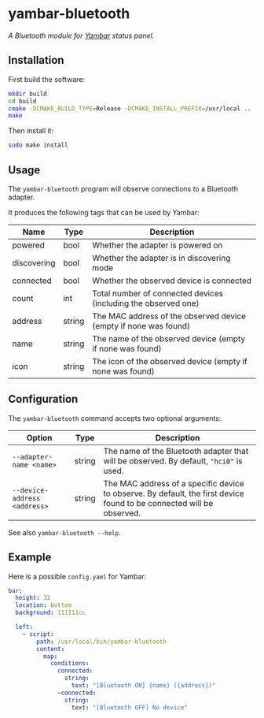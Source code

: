 # yambar-bluetooth

*A Bluetooth module for [Yambar](https://codeberg.org/dnkl/yambar) status panel.*


## Installation

First build the software:

```bash
mkdir build
cd build
cmake -DCMAKE_BUILD_TYPE=Release -DCMAKE_INSTALL_PREFIX=/usr/local ..
make
```

Then install it:

```bash
sudo make install
```

## Usage

The `yambar-bluetooth` program will observe connections to a Bluetooth adapter. 

It produces the following tags that can be used by Yambar:

| Name        | Type   | Description                                                      |
| ----------- | ------ | ---------------------------------------------------------------- |
| powered     | bool   | Whether the adapter is powered on                                |
| discovering | bool   | Whether the adapter is in discovering mode                       |
| connected   | bool   | Whether the observed device is connected                         |
| count       | int    | Total number of connected devices (including the observed one)   |
| address     | string | The MAC address of the observed device (empty if none was found) |
| name        | string | The name of the observed device (empty if none was found)        |
| icon        | string | The icon of the observed device (empty if none was found)        |


## Configuration

The `yambar-bluetooth` command accepts two optional arguments:

| Option                       | Type   | Description                                                                                                           |
| ---------------------------- | ------ | --------------------------------------------------------------------------------------------------------------------- |
| `--adapter-name <name>`      | string | The name of the Bluetooth adapter that will be observed. By default, `"hci0"` is used.                                |
| `--device-address <address>` | string | The MAC address of a specific device to observe. By default, the first device found to be connected will be observed. |


See also `yambar-bluetooth --help`.

## Example

Here is a possible `config.yaml` for Yambar:

```yaml
bar:
  height: 32
  location: bottom
  background: 111111cc

  left:
    - script:
        path: /usr/local/bin/yambar-bluetooth
        content:
          map:
            conditions:
              connected:
                string:
                  text: "[Bluetooth ON] {name} ({address})"
              ~connected:
                string:
                  text: "[Bluetooth OFF] No device"
```
